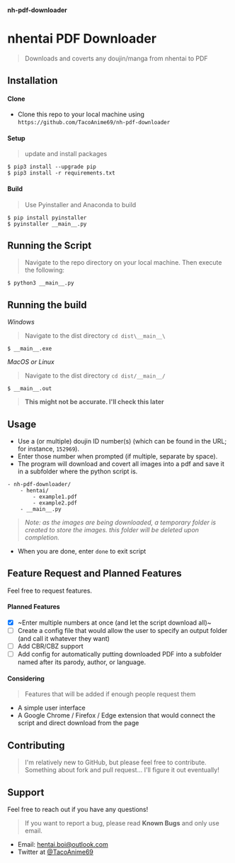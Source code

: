 #### nh-pdf-downloader
# nhentai PDF Downloader
> Downloads and coverts any doujin/manga from nhentai to PDF

## Installation
#### Clone
- Clone this repo to your local machine using ```https://github.com/TacoAnime69/nh-pdf-downloader```
#### Setup
> update and install packages
```
$ pip3 install --upgrade pip
$ pip3 install -r requirements.txt
```
#### Build
> Use Pyinstaller and Anaconda to build
```
$ pip install pyinstaller
$ pyinstaller __main__.py
```

## Running the Script
> Navigate to the repo directory on your local machine. Then execute the following:
```
$ python3 __main__.py
```

## Running the build
_Windows_
> Navigate to the dist directory ```cd dist\__main__\```
```
$ __main__.exe
```
_MacOS or Linux_
> Navigate to the dist directory ```cd dist/__main__/```
```
$ __main__.out
```
> __This might not be accurate. I'll check this later__

## Usage
* Use a (or multiple) doujin ID number(s) (which can be found in the URL; for instance, ```152969```).
* Enter those number when prompted (if multiple, separate by space).
* The program will download and covert all images into a pdf and save it in a subfolder where the python script is.
```
- nh-pdf-downloader/
    - hentai/
        - example1.pdf
        - example2.pdf
    - __main__.py
```
> _Note: as the images are being downloaded, a temporary folder is created to store the images. this folder will be deleted upon completion._
* When you are done, enter ```done``` to exit script

## Feature Request and Planned Features
Feel free to request features. 
#### Planned Features
- [x] ~Enter multiple numbers at once (and let the script download all)~
- [ ] Create a config file that would allow the user to specify an output folder (and call it whatever they want)
- [ ] Add CBR/CBZ support
- [ ] Add config for automatically putting downloaded PDF into a subfolder named after its parody, author, or language.
#### Considering
> Features that will be added if enough people request them
- A simple user interface
- A Google Chrome / Firefox / Edge extension that would connect the script and direct download from the page

## Contributing
> I'm relatively new to GitHub, but please feel free to contribute. Something about fork and pull request... I'll figure it out eventually!

## Support
Feel free to reach out if you have any questions!
> If you want to report a bug, please read __Known Bugs__ and only use email.
- Email: hentai.boi@outlook.com
- Twitter at [@TacoAnime69](https://twitter.com/TacoAnime69)
